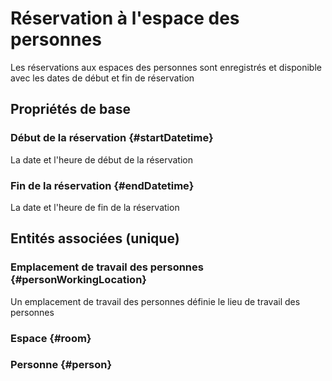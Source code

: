 # Réservation à l'espace des personnes
<!--- THIS FILE IS GENERATED PLEASE DO NOT EDIT IT DIRECTLY --->

Les réservations aux espaces des personnes sont enregistrés et disponible avec les dates de début et fin de réservation

## Propriétés de base

### Début de la réservation {#startDatetime}
        
La date et l'heure de début de la réservation
### Fin de la réservation {#endDatetime}
        
La date et l'heure de fin de la réservation

## Entités associées (unique)

### Emplacement de travail des personnes {#personWorkingLocation}
        
Un emplacement de travail des personnes définie le lieu de travail des personnes
### Espace {#room}
        

### Personne {#person}
        





